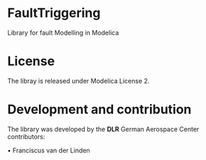FaultTriggering
===============

Library for fault Modelling in Modelica

License
===============

The libray is released under Modelica License 2.

Development and contribution
===============

The library was developed by the **DLR** German Aerospace Center contributors:

 • Franciscus van der Linden
